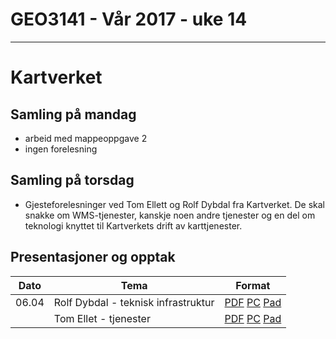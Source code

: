 # GEO3141 - Vår 2017 - uke 14
---

# Kartverket


## Samling på mandag

- arbeid med mappeoppgave 2
- ingen forelesning

## Samling på torsdag

- Gjesteforelesninger ved Tom Ellett og Rolf Dybdal fra Kartverket. De skal snakke om WMS-tjenester, kanskje noen andre tjenester og en del om teknologi knyttet til Kartverkets drift av karttjenester.

## Presentasjoner og opptak

Dato |Tema |Format
---|---|---
06.04 |Rolf Dybdal - teknisk infrastruktur |[PDF](docs/Infrastruktur_NTNU_20170406_Rolf_Dybdal.pdf) [PC](https://screencast.uninett.no/relay/ansatt/sverreshig.no/2017/06.04/3389333/GEO3141_-_Dybdal_-_20170406_131509_39.html) [Pad](https://screencast.uninett.no/relay/ansatt/sverreshig.no/2017/06.04/3389333/GEO3141_-_Dybdal_-_20170406_131509_36.html)
|  |Tom Ellet - tjenester |[PDF](docs/services_NTNU_20170406_Tom_Ellett_von_Brasch.pdf) [PC](https://screencast.uninett.no/relay/ansatt/sverreshig.no/2017/06.04/3814533/GEO3141_-_Ellet_-_20170406_143854_39.html) [Pad](https://screencast.uninett.no/relay/ansatt/sverreshig.no/2017/06.04/3814533/GEO3141_-_Ellet_-_20170406_143854_36.html)
